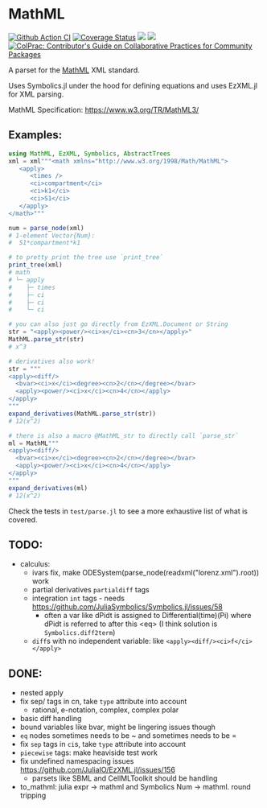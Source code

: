 # MathML

[![Github Action CI](https://github.com/SciML/MathML.jl/workflows/CI/badge.svg)](https://github.com/SciML/MathML.jl/actions)
[![Coverage Status](https://coveralls.io/repos/github/SciML/MathML.jl/badge.svg?branch=main)](https://coveralls.io/github/SciML/MathML.jl?branch=main)
[![](https://img.shields.io/badge/docs-stable-blue.svg)](https://SciML.github.io/MathML.jl/stable)
[![](https://img.shields.io/badge/docs-dev-blue.svg)](https://SciML.github.io/MathML.jl/dev)
[![ColPrac: Contributor's Guide on Collaborative Practices for Community Packages](https://img.shields.io/badge/ColPrac-Contributor's%20Guide-blueviolet)](https://github.com/SciML/ColPrac)

A parset for the [MathML](https://en.wikipedia.org/wiki/MathML) XML standard.

Uses Symbolics.jl under the hood for defining equations and uses EzXML.jl for XML parsing.

MathML Specification: https://www.w3.org/TR/MathML3/

## Examples:
```julia
using MathML, EzXML, Symbolics, AbstractTrees
xml = xml"""<math xmlns="http://www.w3.org/1998/Math/MathML">
   <apply>
      <times />
      <ci>compartment</ci>
      <ci>k1</ci>
      <ci>S1</ci>
   </apply>
</math>"""

num = parse_node(xml)
# 1-element Vector{Num}:
#  S1*compartment*k1

# to pretty print the tree use `print_tree`
print_tree(xml)
# math
# └─ apply
#    ├─ times
#    ├─ ci
#    ├─ ci
#    └─ ci

# you can also just go directly from EzXML.Document or String
str = "<apply><power/><ci>x</ci><cn>3</cn></apply>"
MathML.parse_str(str)
# x^3

# derivatives also work!
str = """
<apply><diff/>
  <bvar><ci>x</ci><degree><cn>2</cn></degree></bvar>
  <apply><power/><ci>x</ci><cn>4</cn></apply>
</apply>
"""
expand_derivatives(MathML.parse_str(str))
# 12(x^2)

# there is also a macro @MathML_str to directly call `parse_str`
ml = MathML"""
<apply><diff/>
  <bvar><ci>x</ci><degree><cn>2</cn></degree></bvar>
  <apply><power/><ci>x</ci><cn>4</cn></apply>
</apply>
"""
expand_derivatives(ml)
# 12(x^2)
```

Check the tests in `test/parse.jl` to see a more exhaustive list of what is covered.

## TODO:
* calculus:
    - ivars fix, make ODESystem(parse_node(readxml("lorenz.xml").root)) work
    - partial derivatives `partialdiff` tags
    - integration `int` tags - needs https://github.com/JuliaSymbolics/Symbolics.jl/issues/58
        - often a var like dPidt is assigned to Differential(time)(Pi) where dPidt is referred to after this \<eq> (I think solution is `Symbolics.diff2term`)
    - `diff`s with no independent variable: like `<apply><diff/><ci>f</ci></apply>`

## DONE:
* nested apply
* fix sep/ tags in cn, take `type` attribute into account
    - rational, e-notation, complex, complex polar
* basic diff handling
* bound variables like bvar, might be lingering issues though
* `eq` nodes sometimes needs to be ~ and sometimes needs to be =
* fix `sep` tags in `ci`s, take `type` attribute into account
* `piecewise` tags: make heaviside test work
* fix undefined namespacing issues https://github.com/JuliaIO/EzXML.jl/issues/156
    - parsets like SBML and CellMLToolkit should be handling
* to_mathml: julia expr -> mathml and Symbolics Num -> mathml. round tripping
